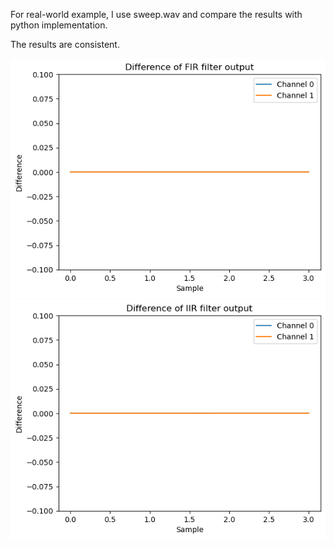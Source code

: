 For real-world example, I use sweep.wav and compare the results with python implementation.

The results are consistent.

![](fir_comparison.jpg)
![](iir_comparison.jpg)